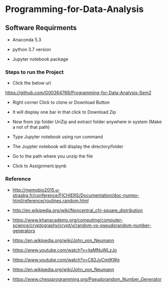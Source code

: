  # Programming-for-Data-Analysis

## Software Requirments

 - Anaconda 5.3
    
 - python 3.7 version
    
 - Jupyter notebook package

### Steps to run the Project

 - Click the below url 

 https://github.com/G00364769/Programming-for-Data-Analysis-Sem2

 - Right corner Click to clone or Download Button

 - It will display one bar in that click to Download Zip

- Now from zip folder UnZip and extract folder anywhere in system (Make a not of that path)

 - Type Jupyter notebook using run command

 - The Juypter notebook will display the directory/folder 

 - Go to the path where you unzip the file 

 -  Click to Assignment.ipynb

### Reference
 - http://memobio2015.u-strasbg.fr/conference/FICHIERS/Documentation/doc-numpy-html/reference/routines.random.html

- http://en.wikipedia.org/wiki/Noncentral_chi-square_distribution

 - https://www.khanacademy.org/computing/computer-science/cryptography/crypt/v/random-vs-pseudorandom-number-generators

 - https://en.wikipedia.org/wiki/John_von_Neumann

 - https://www.youtube.com/watch?v=itaMNuWLzJo

 - https://www.youtube.com/watch?v=C82JyCmtKWg

 - https://en.wikipedia.org/wiki/John_von_Neumann

 - https://www.chessprogramming.org/Pseudorandom_Number_Generator
